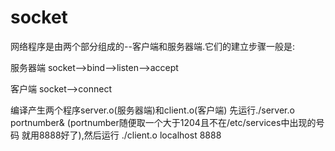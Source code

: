 # socket
网络程序是由两个部分组成的--客户端和服务器端.它们的建立步骤一般是: 

服务器端 
socket-->bind-->listen-->accept 

客户端 
socket-->connect



编译产生两个程序server.o(服务器端)和client.o(客户端) 
先运行./server.o portnumber& (portnumber随便取一个大于1204且不在/etc/services中出现的号码 就用8888好了),然后运行 ./client.o localhost 8888 
